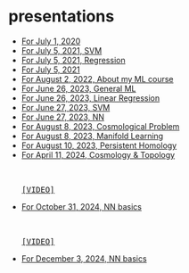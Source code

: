 # presentations
* [For July 1, 2020](https://colab.research.google.com/github/fbeilstein/presentations/blob/master/presentation_for_July_1_2020.ipynb)
* [For July 5, 2021, SVM](https://colab.research.google.com/github/fbeilstein/presentations/blob/master/svm_problem_for_July_5_2021.ipynb)
* [For July 5, 2021, Regression](https://colab.research.google.com/github/fbeilstein/presentations/blob/master/regression_problem_for_July_5_2021.ipynb)
* [For July 5, 2021](https://colab.research.google.com/github/fbeilstein/presentations/blob/master/presentation_for_July_5_2021.ipynb)
* [For August 2, 2022, About my ML course](https://colab.research.google.com/github/fbeilstein/presentations/blob/master/presentation_for_August_2_2022.ipynb)
* [For June 26, 2023, General ML](https://colab.research.google.com/github/fbeilstein/presentations/blob/master/presentation_for_June_26_2023_lecture_1.ipynb)
* [For June 26, 2023, Linear Regression](https://colab.research.google.com/github/fbeilstein/presentations/blob/master/presentation_for_June_26_2023_lecture_2.ipynb)
* [For June 27, 2023, SVM](https://colab.research.google.com/github/fbeilstein/presentations/blob/master/presentation_for_June_27_2023_lecture_1.ipynb)
* [For June 27, 2023, NN](https://colab.research.google.com/github/fbeilstein/presentations/blob/master/presentation_for_June_27_2023_lecture_2.ipynb)
* [For August 8, 2023, Cosmological Problem](https://colab.research.google.com/github/fbeilstein/presentations/blob/master/cosmological_problem_for_August_8_2023.ipynb)
* [For August 8, 2023, Manifold Learning](https://colab.research.google.com/github/fbeilstein/presentations/blob/master/presentation_for_August_8_2023.ipynb)
* [For August 10, 2023, Persistent Homology](https://colab.research.google.com/github/fbeilstein/presentations/blob/master/presentation_for_August_10_2023.ipynb)
* [For April 11, 2024, Cosmology & Topology](https://colab.research.google.com/github/fbeilstein/presentations/blob/master/presentation_for_April_11_2024.ipynb) <pre>  
                           [[VIDEO]](https://youtu.be/RAA6jNn8EOo?list=PLSGP3r1iKksP2sFnvFfEsg9BrS3Uj76aC)</pre>
* [For October 31, 2024, NN basics](https://colab.research.google.com/github/fbeilstein/presentations/blob/master/presentation_for_October_31_2024.ipynb) <pre>  
                           [[VIDEO]](https://www.youtube.com/watch?v=RWUvt3QCfhA)</pre>
* [For December 3, 2024, NN basics](https://colab.research.google.com/github/fbeilstein/presentations/blob/master/presentation_for_December_3_2024.ipynb)
